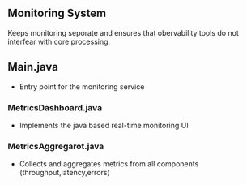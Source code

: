 ## Monitoring System
Keeps monitoring seporate and ensures that obervability tools do not interfear with core processing.

## Main.java
- Entry point for the monitoring service

### MetricsDashboard.java
- Implements the java based real-time monitoring UI

### MetricsAggregarot.java
- Collects and aggregates metrics from all components (throughput,latency,errors)

###
